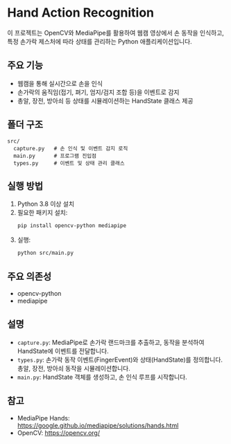 # Hand Action Recognition

이 프로젝트는 OpenCV와 MediaPipe를 활용하여 웹캠 영상에서 손 동작을 인식하고, 특정 손가락 제스처에 따라 상태를 관리하는 Python 애플리케이션입니다.

## 주요 기능
- 웹캠을 통해 실시간으로 손을 인식
- 손가락의 움직임(접기, 펴기, 엄지/검지 조합 등)을 이벤트로 감지
- 총알, 장전, 방아쇠 등 상태를 시뮬레이션하는 HandState 클래스 제공

## 폴더 구조
```
src/
  capture.py   # 손 인식 및 이벤트 감지 로직
  main.py      # 프로그램 진입점
  types.py     # 이벤트 및 상태 관리 클래스
```

## 실행 방법
1. Python 3.8 이상 설치
2. 필요한 패키지 설치:
   ```bash
   pip install opencv-python mediapipe
   ```
3. 실행:
   ```bash
   python src/main.py
   ```

## 주요 의존성
- opencv-python
- mediapipe

## 설명
- `capture.py`: MediaPipe로 손가락 랜드마크를 추출하고, 동작을 분석하여 HandState에 이벤트를 전달합니다.
- `types.py`: 손가락 동작 이벤트(FingerEvent)와 상태(HandState)를 정의합니다. 총알, 장전, 방아쇠 동작을 시뮬레이션합니다.
- `main.py`: HandState 객체를 생성하고, 손 인식 루프를 시작합니다.

## 참고
- MediaPipe Hands: https://google.github.io/mediapipe/solutions/hands.html
- OpenCV: https://opencv.org/

